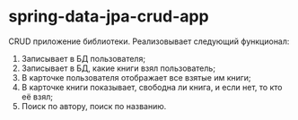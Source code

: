 # spring-data-jpa-crud-app
CRUD приложение библиотеки. 
Реализовывает следующий функционал:

1. Записывает в БД пользователя;
2. Записывает в БД, какие книги взял пользователь;
3. В карточке пользователя отображает все взятые им книги;
4. В карточке книги показывает, свободна ли книга, и если нет, то кто её взял;
5. Поиск по автору, поиск по названию.
